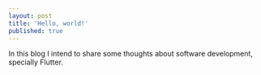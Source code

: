```yaml
---
layout: post
title: 'Hello, world!'
published: true
---
```

In this blog I intend to share some thoughts about software development, specially Flutter.